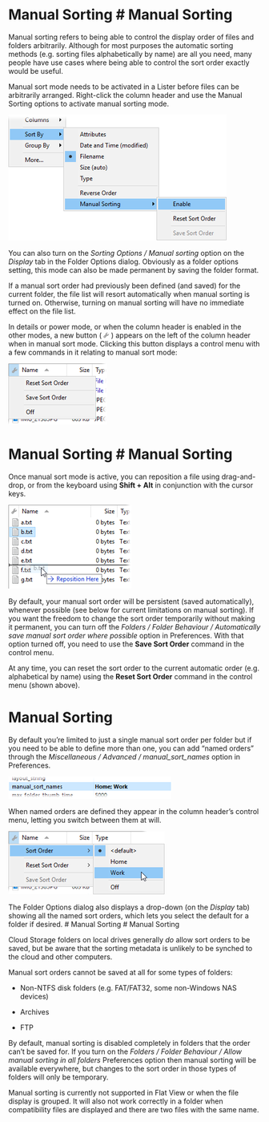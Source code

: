 # Manual Sorting # Manual Sorting

Manual sorting refers to being able to control the display order of files and folders arbitrarily. Although for most purposes the automatic sorting methods (e.g. sorting files alphabetically by name) are all you need, many people have use cases where being able to control the sort order exactly would be useful.

Manual sort mode needs to be activated in a Lister before files can be arbitrarily arranged. Right-click the column header and use the Manual Sorting options to activate manual sorting mode.

![](/Manual/images/media/manual_sort_menu.png)

  
You can also turn on the *Sorting Options / Manual sorting* option on the *Display* tab in the Folder Options dialog. Obviously as a folder options setting, this mode can also be made permanent by saving the folder format.

If a manual sort order had previously been defined (and saved) for the current folder, the file list will resort automatically when manual sorting is turned on. Otherwise, turning on manual sorting will have no immediate effect on the file list.

In details or power mode, or when the column header is enabled in the other modes, a new button ( ![](/Manual/images/media/image024.png) ) appears on the left of the column header when in manual sort mode. Clicking this button displays a control menu with a few commands in it relating to manual sort mode:

![](/Manual/images/media/image025.png) 

# Manual Sorting # Manual Sorting

Once manual sort mode is active, you can reposition a file using drag-and-drop, or from the keyboard using **Shift + Alt** in conjunction with the cursor keys.

![](/Manual/images/media/image027.png)

By default, your manual sort order will be persistent (saved automatically), whenever possible (see below for current limitations on manual sorting). If you want the freedom to change the sort order temporarily without making it permanent, you can turn off the *Folders / Folder Behaviour / Automatically save manual sort order where possible* option in Preferences. With that option turned off, you need to use the **Save Sort Order** command in the control menu.

At any time, you can reset the sort order to the current automatic order (e.g. alphabetical by name) using the **Reset Sort Order** command in the control menu (shown above).

# Manual Sorting

By default you’re limited to just a single manual sort order per folder but if you need to be able to define more than one, you can add “named orders” through the *Miscellaneous / Advanced / manual_sort_names* option in Preferences.

![](/Manual/images/media/image028.png)

When named orders are defined they appear in the column header’s control menu, letting you switch between them at will.

![](/Manual/images/media/image030.png)

The Folder Options dialog also displays a drop-down (on the *Display* tab) showing all the named sort orders, which lets you select the default for a folder if desired. # Manual Sorting # Manual Sorting

Cloud Storage folders on local drives generally *do* allow sort orders to be saved, but be aware that the sorting metadata is unlikely to be synched to the cloud and other computers.

Manual sort orders cannot be saved at all for some types of folders:

- Non-NTFS disk folders (e.g. FAT/FAT32, some non-Windows NAS devices)

- Archives

- FTP

By default, manual sorting is disabled completely in folders that the order can’t be saved for. If you turn on the *Folders / Folder Behaviour / Allow manual sorting in all folders* Preferences option then manual sorting will be available everywhere, but changes to the sort order in those types of folders will only be temporary.

Manual sorting is currently not supported in Flat View or when the file display is grouped. It will also not work correctly in a folder when compatibility files are displayed and there are two files with the same name.
